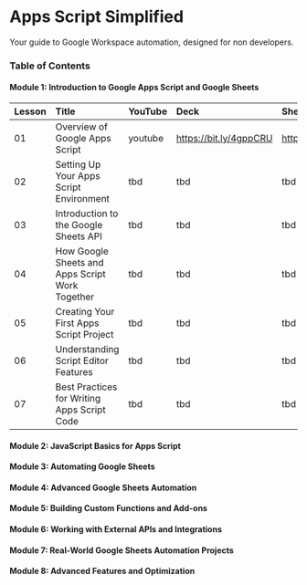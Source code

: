 # Apps Script Simplified 
Your guide to Google Workspace automation, designed for non developers.

### Table of Contents

#### Module 1: Introduction to Google Apps Script and Google Sheets

| Lesson | Title | YouTube | Deck | Sheets | Post |
|:---|:------------|:----|:----|:----|:----|
|01| Overview of Google Apps Script | youtube | https://bit.ly/4gppCRU | https://bit.ly/3PcE7fZ | https://bit.ly/ass01_ytt  |
|02| Setting Up Your Apps Script Environment | tbd | tbd | tbd | tbd  |
|03| Introduction to the Google Sheets API | tbd | tbd | tbd | tbd  |
|04| How Google Sheets and Apps Script Work Together | tbd | tbd | tbd | tbd  |
|05| Creating Your First Apps Script Project | tbd | tbd | tbd | tbd  |
|06| Understanding Script Editor Features| tbd | tbd | tbd | tbd  |
|07| Best Practices for Writing Apps Script Code | tbd | tbd | tbd | tbd  |

#### Module 2: JavaScript Basics for Apps Script

#### Module 3: Automating Google Sheets

#### Module 4: Advanced Google Sheets Automation

#### Module 5: Building Custom Functions and Add-ons

#### Module 6: Working with External APIs and Integrations

#### Module 7: Real-World Google Sheets Automation Projects

#### Module 8: Advanced Features and Optimization
